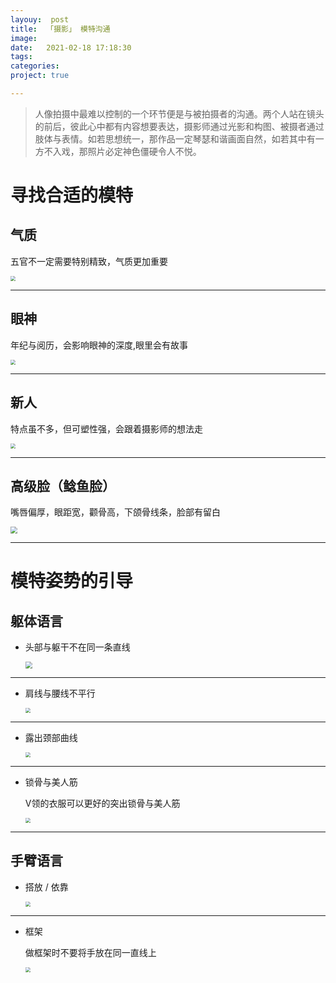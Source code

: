 ```yaml
---
layouy:  post
title:  「摄影」 模特沟通
image:
date:   2021-02-18 17:18:30
tags: 	
categories: 
project: true

---
```


> 人像拍摄中最难以控制的一个环节便是与被拍摄者的沟通。两个人站在镜头的前后，彼此心中都有内容想要表达，摄影师通过光影和构图、被摄者通过肢体与表情。如若思想统一，那作品一定琴瑟和谐画面自然，如若其中有一方不入戏，那照片必定神色僵硬令人不悦。

# 寻找合适的模特

## 气质

五官不一定需要特别精致，气质更加重要

<img src="https://i.loli.net/2021/02/18/7srgo3xH45jwZRU.png" style="zoom: 50%;" />

---

## 眼神

年纪与阅历，会影响眼神的深度,眼里会有故事

<img src="https://i.loli.net/2021/02/18/Y9QrPonbUM8Xi6c.png" style="zoom:50%;" />

---

## 新人

特点虽不多，但可塑性强，会跟着摄影师的想法走

<img src="https://i.loli.net/2021/02/18/ekH2SnTgvqRFCaA.png" style="zoom:50%;" />

---

## 高级脸（鲶鱼脸）

嘴唇偏厚，眼距宽，颧骨高，下颌骨线条，脸部有留白

<img src="https://i.loli.net/2021/02/18/3kZELmKuG2VU9os.png" style="zoom: 67%;" />

---

# 模特姿势的引导

## 躯体语言

+ 头部与躯干不在同一条直线

  <img src="https://i.loli.net/2021/02/18/WM1OrabXNZcsmVn.png" style="zoom:67%;" />

---

+ 肩线与腰线不平行

  <img src="https://i.loli.net/2021/02/18/SvFuNUPdz7hnmk5.png" style="zoom:50%;" />

---

+ 露出颈部曲线

  <img src="https://i.loli.net/2021/02/18/6zwyLblC4SrVTec.png" style="zoom:50%;" />

---

+ 锁骨与美人筋

  V领的衣服可以更好的突出锁骨与美人筋

  <img src="https://i.loli.net/2021/02/18/u8S5Wjsk9wzT3qv.png" style="zoom:50%;" />

---

## 手臂语言

+ 搭放 / 依靠 

  <img src="https://i.loli.net/2021/02/18/nZaw7iWEqxN5op4.png" style="zoom: 50%;" />

---

+ 框架

  做框架时不要将手放在同一直线上

  <img src="https://i.loli.net/2021/02/18/nZaw7iWEqxN5op4.png" style="zoom:50%;" />